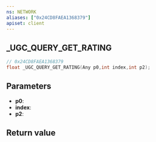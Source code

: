 ```yaml
---
ns: NETWORK
aliases: ["0x24CD8FAEA1368379"]
apiset: client
---
```

## _UGC_QUERY_GET_RATING

```c
// 0x24CD8FAEA1368379
float _UGC_QUERY_GET_RATING(Any p0,int index,int p2);
```


## Parameters
* **p0**:
* **index**:
* **p2**:

## Return value

